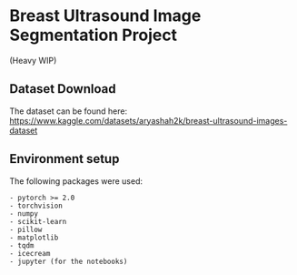 # Breast Ultrasound Image Segmentation Project
(Heavy WIP)

## Dataset Download
The dataset can be found here: https://www.kaggle.com/datasets/aryashah2k/breast-ultrasound-images-dataset

## Environment setup
The following packages were used:
```
- pytorch >= 2.0
- torchvision
- numpy
- scikit-learn
- pillow
- matplotlib
- tqdm
- icecream
- jupyter (for the notebooks)
```
